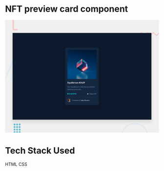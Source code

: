 <h1>NFT preview card component</h1>

![Design preview for the NFT preview card component coding challenge](./design/desktop-preview.jpg)

<h1>Tech Stack Used</h1>
HTML
CSS

